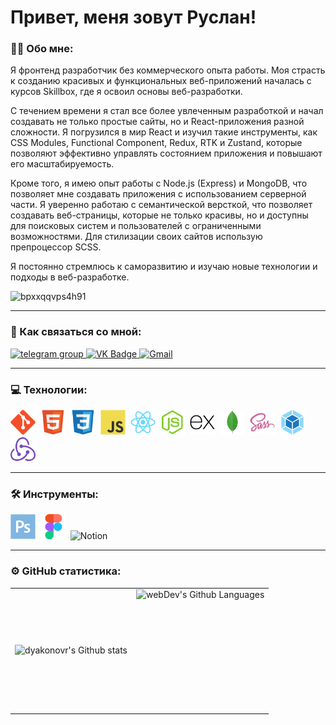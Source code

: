 
# Привет, меня зовут Руслан!

### :man_technologist: Обо мне:

Я фронтенд разработчик без коммерческого опыта работы. Моя страсть к созданию красивых и функциональных веб-приложений началась с курсов Skillbox, где я освоил основы веб-разработки.

С течением времени я стал все более увлеченным разработкой и начал создавать не только простые сайты, но и React-приложения разной сложности. Я погрузился в мир React и изучил такие инструменты, как CSS Modules, Functional Component, Redux, RTK и Zustand, которые позволяют эффективно управлять состоянием приложения и повышают его масштабируемость.

Кроме того, я имею опыт работы с Node.js (Express) и MongoDB, что позволяет мне создавать приложения с использованием серверной части. Я уверенно работаю с семантической версткой, что позволяет создавать веб-страницы, которые не только красивы, но и доступны для поисковых систем и пользователей с ограниченными возможностями. Для стилизации своих сайтов использую препроцессор SCSS.

Я постоянно стремлюсь к саморазвитию и изучаю новые технологии и подходы в веб-разработке.

![bpxxqqvps4h91](https://github.com/dyakonovr/dyakonovr/assets/75165261/3239daee-f45e-4e3b-a7ee-bad3fa5ee736)

---

### 🤝 Как связаться со мной:

  <div id="badges">
    <a href="https://t.me/dyakonovr" target="_blank">
      <img src="https://cdn-icons-png.flaticon.com/512/2111/2111646.png" width="40" height="40" alt="telegram group" />
    </a>
    <a href="https://vk.com/dyakonovrr" target="_blank">
      <img src="https://cdn-icons-png.flaticon.com/512/145/145813.png" width="40" height="40" alt="VK Badge"/>
    </a>
    <a href="mailto:dyakonov.rr@gmail.com" target="_blank">
       <img src="https://www.logo.wine/a/logo/Gmail/Gmail-Logo.wine.svg" width="45" height="40" alt="Gmail"/>
    </a>
  </div>

---

### 💻 Технологии:

<div>
  <img src="https://github.com/devicons/devicon/blob/master/icons/git/git-original.svg" title="git" alt="git" width="40" height="40"/>&nbsp
  <img src="https://github.com/devicons/devicon/blob/master/icons/html5/html5-original.svg" title="html5" alt="html5" width="40" height="40"/>&nbsp
  <img src="https://github.com/devicons/devicon/blob/master/icons/css3/css3-original.svg" title="css" alt="css" width="40" height="40"/>&nbsp
  <img src="https://github.com/devicons/devicon/blob/master/icons/javascript/javascript-original.svg" title="javascript" alt="javascript" width="40" height="40"/>&nbsp
  <img src="https://github.com/devicons/devicon/blob/master/icons/react/react-original.svg" title="reactjs" alt="reactjs" width="40" height="40"/>&nbsp
  <img src="https://github.com/devicons/devicon/blob/master/icons/nodejs/nodejs-original.svg" title="nodejs" alt="nodejs" width="40" height="40"/>&nbsp
  <img src="https://github.com/devicons/devicon/blob/master/icons/express/express-original.svg" title="express" alt="express" width="40" height="40"/>&nbsp
  <img src="https://github.com/devicons/devicon/blob/master/icons/mongodb/mongodb-original.svg" title="mongodb" alt="mongodb" width="40" height="40"/>&nbsp
  <img src="https://github.com/devicons/devicon/blob/master/icons/sass/sass-original.svg" title="sass/scss" alt="sass/scss" width="40" height="40"/>&nbsp;
  <img src="https://github.com/devicons/devicon/blob/master/icons/webpack/webpack-original.svg" title="webpack" alt="webpack" width="40" height="40"/>&nbsp;
  <img src="https://github.com/devicons/devicon/blob/master/icons/redux/redux-original.svg" title="redux" alt="redux" width="40" height="40"/>&nbsp;
</div>

---

### 🛠 Инструменты:

<div>
  <img src="https://github.com/devicons/devicon/blob/master/icons/photoshop/photoshop-plain.svg" title="photoshop" alt="photoshop" width="40" height="40"/>&nbsp;
  <img src="https://github.com/devicons/devicon/blob/master/icons/figma/figma-original.svg" title="figma" alt="figma" width="40" height="40"/>&nbsp;
  <img src="https://upload.wikimedia.org/wikipedia/commons/e/e9/Notion-logo.svg" title="Notion" alt="Notion" width="40" height="40"/>&nbsp;
</div>

---

### ⚙️ GitHub статистика:

<table>
  <tr>
    <td>
      <img align="left" src="http://github-readme-streak-stats.herokuapp.com?user=dyakonovr&theme=dark&background=000000" alt="dyakonovr's Github stats" />
    </td>
    <td>
      <img height="195px" align="right" alt="webDev's Github Languages" src="https://github-readme-stats-sigma-five.vercel.app/api/top-langs/?username=dyakonovr&layout=compact&theme=vision-friendly-dark" />
    </td>
  </tr>
</table>
